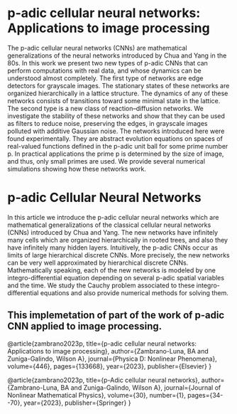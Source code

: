 # p-adic cellular neural networks: Applications to image processing
The p-adic cellular neural networks (CNNs) are mathematical generalizations of the neural networks introduced by Chua and Yang in the 80s. In this work we present two new types of p-adic CNNs that can perform computations with real data, and whose dynamics can be understood almost completely. The first type of networks are edge detectors for grayscale images. The stationary states of these networks are organized hierarchically in a lattice structure. The dynamics of any of these networks consists of transitions toward some minimal state in the lattice. The second type is a new class of reaction–diffusion networks. We investigate the stability of these networks and show that they can be used as filters to reduce noise, preserving the edges, in grayscale images polluted with additive Gaussian noise. The networks introduced here were found experimentally. They are abstract evolution equations on spaces of real-valued functions defined in the p-adic unit ball for some prime number p. In practical applications the prime p is determined by the size of image, and thus, only small primes are used. We provide several numerical simulations showing how these networks work.

# p‑adic Cellular Neural Networks
In this article we introduce the p-adic cellular neural networks which are mathematical generalizations of the classical cellular neural networks (CNNs) introduced by Chua and Yang. The new networks have infinitely many cells which are organized hierarchically in rooted trees, and also they have infinitely many hidden layers. Intuitively, the p-adic CNNs occur as limits of large hierarchical discrete CNNs. More precisely, the new networks can be very well approximated by hierarchical discrete CNNs. Mathematically speaking, each of the new networks is modeled by one integro-differential equation depending on several p-adic spatial variables and the time. We study the Cauchy problem associated to these integro-differential equations and also provide numerical methods for solving them.


## This implemetation of part of the work of p-adic CNN applied to image processing. 

@article{zambrano2023p,
  title={p-adic cellular neural networks: Applications to image processing},
  author={Zambrano-Luna, BA and Zuniga-Galindo, Wilson A},
  journal={Physica D: Nonlinear Phenomena},
  volume={446},
  pages={133668},
  year={2023},
  publisher={Elsevier}
}

@article{zambrano2023p,
  title={p-Adic cellular neural networks},
  author={Zambrano-Luna, BA and Zuniga-Galindo, Wilson A},
  journal={Journal of Nonlinear Mathematical Physics},
  volume={30},
  number={1},
  pages={34--70},
  year={2023},
  publisher={Springer}
}
